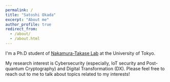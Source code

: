 ```yaml
---
permalink: /
title: "Satoshi Okada"
excerpt: "About me"
author_profile: true
redirect_from: 
  - /about/
  - /about.html
---
```



I'm a Ph.D student of [Nakamura-Takase Lab](http://www.hal.ipc.i.u-tokyo.ac.jp/index-e.html) at the University of Tokyo.

My research interest is Cybersecurity (especially, IoT security and Post-quantum Cryptography) and Digital Transformation (DX).
Please feel free to reach out to me to talk about topics related to my interests!
